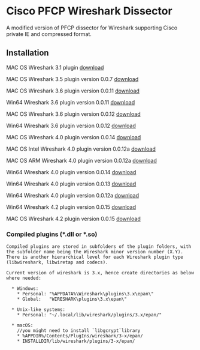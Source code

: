 # Cisco PFCP Wireshark Dissector

A modified version of PFCP dissector for Wireshark supporting Cisco private IE and
compressed format.

## Installation

MAC OS Wireshark 3.1 plugin [download](http://www.gdnet.be/Wireshark/macos_3_1_cisco_pfcp.so)

MAC OS Wireshark 3.5 plugin version 0.0.7 [download](http://www.gdnet.be/Wireshark/macos_3_5_cisco_pfcp.so)

MAC OS Wireshark 3.6 plugin version 0.0.11 [download](http://www.gdnet.be/Wireshark/macos_3_6_cisco_pfcp.so)

Win64 Wireshark 3.6 plugin version 0.0.11 [download](http://www.gdnet.be/Wireshark/cisco_pfcp_3_6.dll)

MAC OS Wireshark 3.6 plugin version 0.0.12 [download](http://www.gdnet.be/Wireshark/macos_3_6_cisco_pfcp.so)

Win64 Wireshark 3.6 plugin version 0.0.12 [download](http://www.gdnet.be/Wireshark/cisco_pfcp_3_6.dll)

MAC OS Wireshark 4.0 plugin version 0.0.14 [download](http://www.gdnet.be/Wireshark/macos_4_0_cisco_pfcp.so)

MAC OS Intel Wireshark 4.0 plugin version 0.0.12a [download](http://www.gdnet.be/Wireshark/mac_cisco_pfcp_0.0.12a_intel.so)

MAC OS ARM Wireshark 4.0 plugin version 0.0.12a [download](http://www.gdnet.be/Wireshark/mac_cisco_pfcp_0.0.12a_arm.so)

Win64 Wireshark 4.0 plugin version 0.0.14 [download](http://www.gdnet.be/Wireshark/win64_cisco_pfcp_0.0.14.dll)

Win64 Wireshark 4.0 plugin version 0.0.13 [download](http://www.gdnet.be/Wireshark/win64_cisco_pfcp_0.0.13.dll)

Win64 Wireshark 4.0 plugin version 0.0.12a [download](http://www.gdnet.be/Wireshark/win64_cisco_pfcp_0.0.12.dll)

Win64 Wireshark 4.2 plugin version 0.0.15 [download](http://www.gdnet.be/Wireshark/win64_cisco_pfcp_4_2_v0_0_15.dll)

MAC OS Wireshark 4.2 plugin version 0.0.15 [download](http://www.gdnet.be/Wireshark/macos_cisco_pfcp_4_2_v_0_0_15.so)

### Compiled plugins (*.dll or *.so)
    Compiled plugins are stored in subfolders of the plugin folders, with the subfolder name being the Wireshark minor version number (X.Y).
    There is another hierarchical level for each Wireshark plugin type (libwireshark, libwiretap and codecs).
    
    Current version of wireshark is 3.x, hence create directories as below where needed:
    
      * Windows:   
        * Personal: "%APPDATA%\Wireshark\plugins\3.x\epan\"   
        * Global:   "WIRESHARK\plugins\3.x\epan\"
        
      * Unix-like systems:  
        * Personal: "~/.local/lib/wireshark/plugins/3.x/epan/"
        
      * macOS:
        //you might need to install `libgcrypt`library
        * %APPDIR%/Contents/PlugIns/wireshark/3-x/epan/
        * INSTALLDIR/lib/wireshark/plugins/3-x/epan/
